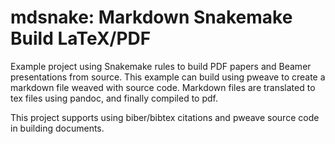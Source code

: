 # mdsnake: Markdown Snakemake Build LaTeX/PDF

Example project using Snakemake rules to build
PDF papers and Beamer presentations from source.
This example can build using pweave to create
a markdown file weaved with source code.  Markdown
files are translated to tex files using
pandoc, and finally compiled to pdf.

This project supports using biber/bibtex citations
and pweave source code in building documents.
